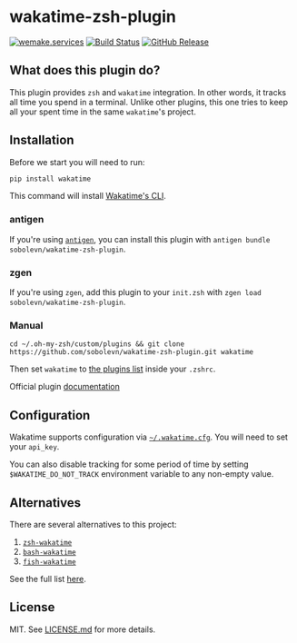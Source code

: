# wakatime-zsh-plugin

[![wemake.services](https://img.shields.io/badge/style-wemake.services-green.svg?label=&logo=data%3Aimage%2Fpng%3Bbase64%2CiVBORw0KGgoAAAANSUhEUgAAABAAAAAQCAMAAAAoLQ9TAAAABGdBTUEAALGPC%2FxhBQAAAAFzUkdCAK7OHOkAAAAbUExURQAAAAAAAAAAAAAAAAAAAAAAAAAAAAAAAP%2F%2F%2F5TvxDIAAAAIdFJOUwAjRA8xXANAL%2Bv0SAAAADNJREFUGNNjYCAIOJjRBdBFWMkVQeGzcHAwksJnAPPZGOGAASzPzAEHEGVsLExQwE7YswCb7AFZSF3bbAAAAABJRU5ErkJggg%3D%3D)](http://wemake.services) [![Build Status](https://img.shields.io/travis/sobolevn/wakatime-zsh-plugin/master.svg)](https://travis-ci.org/sobolevn/wakatime-zsh-plugin) [![GitHub Release](https://img.shields.io/badge/release-0.0.2-brightgreen.svg?style=default)](https://github.com/sobolevn/wakatime-zsh-plugin/releases)

## What does this plugin do?

This plugin provides `zsh` and `wakatime` integration. In other words, it tracks all time you spend in a terminal. Unlike other plugins, this one tries to keep all your spent time in the same `wakatime`'s project.

## Installation

Before we start you will need to run:

```bash
pip install wakatime
```

This command will install [Wakatime's CLI](https://github.com/wakatime/wakatime).

### antigen

If you're using [`antigen`](https://github.com/zsh-users/antigen), you can install this plugin with `antigen bundle sobolevn/wakatime-zsh-plugin`.

### zgen

If you're using `zgen`, add this plugin to your `init.zsh` with `zgen load sobolevn/wakatime-zsh-plugin`.

### Manual

```shell
cd ~/.oh-my-zsh/custom/plugins && git clone https://github.com/sobolevn/wakatime-zsh-plugin.git wakatime
```

Then set `wakatime` to [the plugins list](https://github.com/robbyrussell/oh-my-zsh/wiki/External-plugins) inside your `.zshrc`.

Official plugin [documentation](https://github.com/robbyrussell/oh-my-zsh/wiki/Customization#adding-a-new-plugin)

## Configuration

Wakatime supports configuration via [`~/.wakatime.cfg`](https://github.com/wakatime/wakatime#configuring). You will need to set your `api_key`.

You can also disable tracking for some period of time by setting `$WAKATIME_DO_NOT_TRACK` environment variable to any non-empty value.

## Alternatives

There are several alternatives to this project:

1. [`zsh-wakatime`](https://github.com/wbingli/zsh-wakatime/blob/master/zsh-wakatime.plugin.zsh)
2. [`bash-wakatime`](https://github.com/gjsheep/bash-wakatime)
3. [`fish-wakatime`](https://github.com/Cyber-Duck/fish-wakatime)

See the full list [here](https://wakatime.com/terminal).

## License

MIT. See [LICENSE.md](https://github.com/sobolevn/wakatime-zsh-plugin/blob/master/LICENSE.md) for more details.
